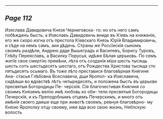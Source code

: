 

---
*Page 112*
---

Изяслава Давидовича Князя Черниговска- го: но отъ него самъ побѣжденъ бысть; а Изяславъ Давидовичь вниде въ Кїевъ на княженїе, его же скоро изгна отъ престола Кїевскаго Князь Юрїй Владимировичь, и сѣде на немъ самъ, аки дѣдичь. Страны же Россїискїя сыномъ своимъ раздѣли, Андрею даде Вышеградъ и Василевъ, Борису Туровъ, Глѣбу Переяславъ, а Василку Порусья, идѣже Бѣлая церьковь. По семъ житїе свое смертїю премѣни, лѣта отъ созданїя мїра шесть тысящь шесть сотъ шестьдесятъ шестаго, отъ Рождества Христова тысяща сто пятьдесятъ осьмаго. Въ тоже лѣто преставися благовѣрная Княгиня Ана- стасья Глѣбовна Всеславича, дщи Яропол- ка Изяславича, сидѣвши во вдовствѣ лѣтъ четыредесять, и положена бысть въ церькви пресвятыя Богородицы Пе- черскїя. Сїя благочестивая Княгиня со своимъ Княземъ велїю имѣ любовь ко оби- тели пресвятыя Богородицы Печерскїя, и къ Преподобнымъ отцемъ Печерскимъ, и много отъ имѣнїя своего даяше еще при животѣ своемъ, ревнуя благовѣрно- му Князю Ярополку отцу своему, иже вда всю свою жизнь, Неблскую волость